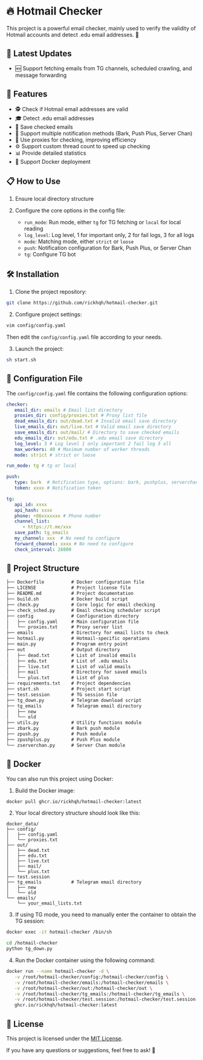 # 🔥 Hotmail Checker

This project is a powerful email checker, mainly used to verify the validity of Hotmail accounts and detect .edu email
addresses. 🚀

## 🔄 Latest Updates

- 🆕 Support fetching emails from TG channels, scheduled crawling, and message forwarding

## 🌟 Features

- 🕵️ Check if Hotmail email addresses are valid
- 🎓 Detect .edu email addresses
- 💾 Save checked emails
- 📢 Support multiple notification methods (Bark, Push Plus, Server Chan)
- 🚀 Use proxies for checking, improving efficiency
- ⚙️ Support custom thread count to speed up checking
- 📊 Provide detailed statistics
- 🐳 Support Docker deployment

## 📋 How to Use

1. Ensure local directory structure

2. Configure the core options in the config file:

   - `run_mode`: Run mode, either `tg` for TG fetching or `local` for local reading
   - `log_level`: Log level, 1 for important only, 2 for fail logs, 3 for all logs
   - `mode`: Matching mode, either `strict` or `loose`
   - `push`: Notification configuration for Bark, Push Plus, or Server Chan
   - `tg`: Configure TG bot

## 🛠️ Installation

1. Clone the project repository:

```bash
git clone https://github.com/rickhqh/hotmail-checker.git
```

2. Configure project settings:

```bash
vim config/config.yaml
```

Then edit the `config/config.yaml` file according to your needs.

3. Launch the project:

```bash
sh start.sh
```

## 📁 Configuration File

The `config/config.yaml` file contains the following configuration options:

```yaml
checker:
   email_dir: emails # Email list directory
   proxies_dir: config/proxies.txt # Proxy list file
   dead_emails_dir: out/dead.txt # Invalid email save directory
   live_emails_dir: out/live.txt # Valid email save directory
   save_emails_dir: out/mail/ # Directory to save checked emails
   edu_emails_dir: out/edu.txt # .edu email save directory
   log_level: 3 # Log level 1 only important 2 fail log 3 all
   max_workers: 40 # Maximum number of worker threads
   mode: strict # strict or loose

run_mode: tg # tg or local

push:
   type: bark  # Notification type, options: bark, pushplus, serverchan
   token: xxxx # Notification token

tg:
   api_id: xxxx
   api_hash: xxxx
   phone: +86xxxxxxx # Phone number
   channel_list:
      - https://t.me/xxx
   save_path: tg_emails
   my_channel: xxx  # No need to configure
   forward_channel: xxxx # No need to configure
   check_interval: 28800
```

## 📂 Project Structure

```txt
├── Dockerfile          # Docker configuration file
├── LICENSE             # Project license file
├── README.md           # Project documentation
├── build.sh            # Docker build script
├── check.py            # Core logic for email checking
├── check_sched.py      # Email checking scheduler script
├── config              # Configuration directory
│   ├── config.yaml     # Main configuration file
│   └── proxies.txt     # Proxy server list
├── emails              # Directory for email lists to check
├── hotmail.py          # Hotmail-specific operations
├── main.py             # Program entry point
├── out                 # Output directory
│   ├── dead.txt        # List of invalid emails
│   ├── edu.txt         # List of .edu emails
│   ├── live.txt        # List of valid emails
│   ├── mail            # Directory for saved emails
│   └── plus.txt        # List of plus
├── requirements.txt    # Project dependencies
├── start.sh            # Project start script
├── test.session        # TG session file
├── tg_down.py          # Telegram download script
├── tg_emails           # Telegram email directory
│   ├── new
│   └── old
├── utils.py            # Utility functions module
├── zbark.py            # Bark push module
├── zpush.py            # Push module
├── zpushplus.py        # Push Plus module
└── zserverchan.py      # Server Chan module
```

## 🐳 Docker

You can also run this project using Docker:

1. Build the Docker image:

```bash
docker pull ghcr.io/rickhqh/hotmail-checker:latest
```

2. Your local directory structure should look like this:

```
docker_data/
├── config/
│   ├── config.yaml
│   └── proxies.txt
├── out/
│   ├── dead.txt
│   ├── edu.txt
│   ├── live.txt
│   ├── mail/
│   └── plus.txt
├── test.session
├── tg_emails           # Telegram email directory
│   ├── new
│   └── old
└── emails/
    └── your_email_lists.txt
```

3. If using TG mode, you need to manually enter the container to obtain the TG session:

```bash
docker exec -it hotmail-checker /bin/sh
```

```bash
cd /hotmail-checker
python tg_down.py
```

4. Run the Docker container using the following command:

```bash
docker run --name hotmail-checker -d \
   -v /root/hotmail-checker/config:/hotmail-checker/config \
   -v /root/hotmail-checker/emails:/hotmail-checker/emails \
   -v /root/hotmail-checker/out:/hotmail-checker/out \
   -v /root/hotmail-checker/tg_emails:/hotmail-checker/tg_emails \
   -v /root/hotmail-checker/test.session:/hotmail-checker/test.session \
   ghcr.io/rickhqh/hotmail-checker:latest
```

## 📝 License

This project is licensed under the [MIT License](LICENSE).

If you have any questions or suggestions, feel free to ask! 🎉
